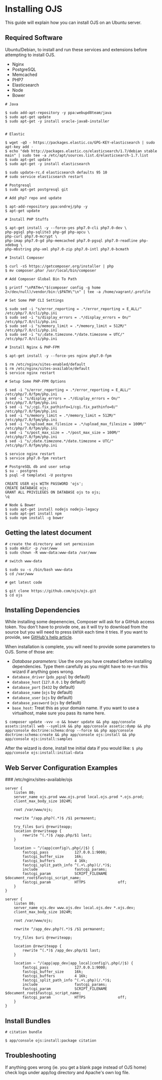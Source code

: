 Installing OJS
==============

This guide will explain how you can install OJS on an Ubuntu server.

Required Software
-----------------
Ubuntu/Debian, to install and run these services and extensions before attempting to install OJS.

* Nginx
* PostgreSQL
* Memcached
* PHP7
* Elasticsearch
* Node
* Bower

```
# Java

$ sudo add-apt-repository -y ppa:webupd8team/java
$ sudo apt-get update 
$ sudo apt-get -y install oracle-java8-installer


# Elastic

$ wget -qO - https://packages.elastic.co/GPG-KEY-elasticsearch | sudo apt-key add -
$ echo "deb http://packages.elastic.co/elasticsearch/1.7/debian stable main" | sudo tee -a /etc/apt/sources.list.d/elasticsearch-1.7.list
$ sudo apt-get update
$ sudo apt-get -y install elasticsearch

$ sudo update-rc.d elasticsearch defaults 95 10
# sudo service elasticsearch restart

# Postgresql
$ sudo apt-get postgresql git

# Add php7 repo and update

$ apt-add-repository ppa:ondrej/php -y
$ apt-get update

# Install PHP Stuffs

$ apt-get install -y --force-yes php7.0-cli php7.0-dev \
php-pgsql php-sqlite3 php-gd php-apcu \
php-curl php7.0-mcrypt \
php-imap php7.0-gd php-memcached php7.0-pgsql php7.0-readline php-xdebug \
php-mbstring php-xml php7.0-zip php7.0-intl php7.0-bcmath

# Install Composer

$ curl -sS https://getcomposer.org/installer | php
$ mv composer.phar /usr/local/bin/composer

# Add Composer Global Bin To Path

$ printf "\nPATH=\"$(composer config -g home 2>/dev/null)/vendor/bin:\$PATH\"\n" | tee -a /home/vagrant/.profile

# Set Some PHP CLI Settings

$ sudo sed -i "s/error_reporting = .*/error_reporting = E_ALL/" /etc/php/7.0/cli/php.ini
$ sudo sed -i "s/display_errors = .*/display_errors = On/" /etc/php/7.0/cli/php.ini
$ sudo sed -i "s/memory_limit = .*/memory_limit = 512M/" /etc/php/7.0/cli/php.ini
$ sudo sed -i "s/;date.timezone.*/date.timezone = UTC/" /etc/php/7.0/cli/php.ini

# Install Nginx & PHP-FPM

$ apt-get install -y --force-yes nginx php7.0-fpm

$ rm /etc/nginx/sites-enabled/default
$ rm /etc/nginx/sites-available/default
$ service nginx restart

# Setup Some PHP-FPM Options

$ sed -i "s/error_reporting = .*/error_reporting = E_ALL/" /etc/php/7.0/fpm/php.ini
$ sed -i "s/display_errors = .*/display_errors = On/" /etc/php/7.0/fpm/php.ini
$ sed -i "s/;cgi.fix_pathinfo=1/cgi.fix_pathinfo=0/" /etc/php/7.0/fpm/php.ini
$ sed -i "s/memory_limit = .*/memory_limit = 512M/" /etc/php/7.0/fpm/php.ini
$ sed -i "s/upload_max_filesize = .*/upload_max_filesize = 100M/" /etc/php/7.0/fpm/php.ini
$ sed -i "s/post_max_size = .*/post_max_size = 100M/" /etc/php/7.0/fpm/php.ini
$ sed -i "s/;date.timezone.*/date.timezone = UTC/" /etc/php/7.0/fpm/php.ini

$ service nginx restart
$ service php7.0-fpm restart

# PostgreSQL db and user setup
$ su - postgres
$ psql -d template1 -U postgres

CREATE USER ojs WITH PASSWORD 'ojs';
CREATE DATABASE ojs;
GRANT ALL PRIVILEGES ON DATABASE ojs to ojs;
\q

# Node & Bower
$ sudo apt-get install nodejs nodejs-legacy
$ sudo apt-get install npm
$ sudo npm install -g bower

```

Getting the latest document
-----------------------

```
# create the directory and set permission
$ sudo mkdir -p /var/www
$ sudo chown -R www-data:www-data /var/www

# switch www-data

$ sudo su -s /bin/bash www-data
$ cd /var/www

# get latest code

$ git clone https://github.com/ojs/ojs.git
$ cd ojs

```

Installing Dependencies
-----------------------

While installing some depenencies, Composer will ask for a GitHub access token. You don't have to proivde one, as it will try to download from the source but you will need to press `ENTER` each time it tries. If you want to provide, see [GitHub's help article](https://help.github.com/articles/creating-an-access-token-for-command-line-use/).

When installation is complete, you will need to provide some parameters to OJS. Some of those are:

* *Database parameters*: Use the one you have created before installing dependencies. Type them carefully as you might have to re-run this wizard if anything goes wrong.
 * `database_driver` (`pdo_pgsql` by default)
 * `database_host` (`127.0.0.1` by default)
 * `database_port` (`5432` by default)
 * `database_name` (`ojs` by default)
 * `database_user` (`ojs` by default)
 * `database_password` (`ojs` by default)
* `base_host`: Treat this as your domain name. If you want to use a virtualhost, make sure you pass its name here.


```
$ composer update -vvv -o && bower update && php app/console assets:install web --symlink && php app/console assetic:dump && php app/console doctrine:schema:drop --force && php app/console doctrine:schema:create && php app/console ojs:install && php app/console ojs:install:samples

```

After the wizard is done, install tne initial data if you would like: `$ php app/console ojs:install:initial-data`


Web Server Configuration Examples
-------------------------
### /etc/nginx/sites-available/ojs

```
server {
    listen 80;
    server_name ojs.prod www.ojs.prod local.ojs.prod *.ojs.prod;
    client_max_body_size 1024M;

    root /var/www/ojs;

    rewrite ^/app.php?(.*)$ /$1 permanent;

    try_files $uri @rewriteapp;
    location @rewriteapp {
        rewrite ^(.*)$ /app.php/$1 last;
    }
    
    location ~ ^/(app|config)\.php(/|$) {
        fastcgi_pass            127.0.0.1:9000;
        fastcgi_buffer_size     16k;
        fastcgi_buffers         4 16k;
        fastcgi_split_path_info ^(.+\.php)(/.*)$;
        include                 fastcgi_params;
        fastcgi_param           SCRIPT_FILENAME     $document_root$fastcgi_script_name;
        fastcgi_param           HTTPS               off;
    }
}

server {
    listen 80;
    server_name ojs.dev www.ojs.dev local.ojs.dev *.ojs.dev;
    client_max_body_size 1024M;

    root /var/www/ojs;

    rewrite ^/app_dev.php?(.*)$ /$1 permanent;

    try_files $uri @rewriteapp;

    location @rewriteapp {
        rewrite ^(.*)$ /app_dev.php/$1 last;
    }

    location ~ ^/(app|app_dev|app_local|config)\.php(/|$) {
        fastcgi_pass            127.0.0.1:9000;
        fastcgi_buffer_size     16k;
        fastcgi_buffers         4 16k;
        fastcgi_split_path_info ^(.+\.php)(/.*)$;
        include                 fastcgi_params;
        fastcgi_param           SCRIPT_FILENAME     $document_root$fastcgi_script_name;
        fastcgi_param           HTTPS               off;
    }
}
```
Install Bundles
----------------

```
# citation bundle

$ app/console ojs:install:package citation

```


Troubleshooting
----------------
If anything goes wrong (ie. you get a blank page instead of OJS home) check logs under app/log directory and Apache's own log file.


